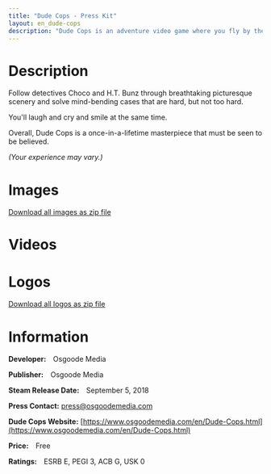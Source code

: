 ```yaml
---
title: "Dude Cops - Press Kit"
layout: en_dude-cops
description: "Dude Cops is an adventure video game where you fly by the seat of your pants as you follow the adventures of Choco and H.T. Bunz."
---
```

# Description

Follow detectives Choco and H.T. Bunz through breathtaking picturesque scenery and solve mind-bending cases that are hard, but not too hard.

You'll laugh and cry and smile at the same time.

Overall, Dude Cops is a once-in-a-lifetime masterpiece that must be seen to be believed.

*(Your experience may vary.)*

# Images

<amp-image-lightbox id="lightbox" layout="nodisplay"></amp-image-lightbox>
<amp-carousel height="200" layout="fixed-height" type="carousel">
<amp-img src="https://www.osgoodemedia.com/en/DudeCops/Screenshot01.png" width="356" height="200" alt="Dude Cops screenshot" on="tap:lightbox" role="button" tabindex="0"></amp-img>
<amp-img src="https://www.osgoodemedia.com/en/DudeCops/Screenshot02.png" width="356" height="200" alt="Dude Cops screenshot" on="tap:lightbox" role="button" tabindex="0"></amp-img>
<amp-img src="https://www.osgoodemedia.com/en/DudeCops/Screenshot03.png" width="356" height="200" alt="Dude Cops screenshot" on="tap:lightbox" role="button" tabindex="0"></amp-img>
<amp-img src="https://www.osgoodemedia.com/en/DudeCops/Screenshot04.png" width="356" height="200" alt="Dude Cops screenshot" on="tap:lightbox" role="button" tabindex="0"></amp-img>
<amp-img src="https://www.osgoodemedia.com/en/DudeCops/Screenshot05.png" width="356" height="200" alt="Dude Cops screenshot" on="tap:lightbox" role="button" tabindex="0"></amp-img>
</amp-carousel>  

[Download all images as zip file](https://www.osgoodemedia.com/en/DudeCops/screenshots.zip)

# Videos

<amp-carousel width="600" height="357" layout="responsive" type="slides">
<amp-youtube height="357" layout="fixed-height" data-videoid="Fw7O0sjEO04"></amp-youtube>
<amp-youtube height="357" layout="fixed-height" data-videoid="odyxEjqFK0I"></amp-youtube>
</amp-carousel>  

# Logos

<amp-image-lightbox id="lightbox" layout="nodisplay"></amp-image-lightbox>
<amp-carousel height="200" layout="fixed-height" type="carousel">
<amp-img src="https://www.osgoodemedia.com/en/DudeCops/Dude-Cops-Logo-1050x1050.png" width="200" height="200" alt="Dude Cops logo" on="tap:lightbox" role="button" tabindex="0"></amp-img>
<amp-img src="https://www.osgoodemedia.com/en/DudeCops/Dude-Cops-Logo-1440x1800.png" width="160" height="200" alt="Dude Cops logo" on="tap:lightbox" role="button" tabindex="0"></amp-img>
<amp-img src="https://www.osgoodemedia.com/en/DudeCops/Dude-Cops-Logo-3000x1155.png" width="519" height="200" alt="Dude Cops logo" on="tap:lightbox" role="button" tabindex="0"></amp-img>
<amp-img src="https://www.osgoodemedia.com/en/DudeCops/Dude-Cops-Logo-3000x1400.png" width="429" height="200" alt="Dude Cops logo" on="tap:lightbox" role="button" tabindex="0"></amp-img>
</amp-carousel>  

[Download all logos as zip file](https://www.osgoodemedia.com/en/DudeCops/Dude-Cops-Logos.zip)

# Information

**Developer:** Osgoode Media

**Publisher:** Osgoode Media

**Steam Release Date:** September 5, 2018

**Press Contact:** [press@osgoodemedia.com](mailto:press@osgoodemedia.com)

**Dude Cops Website:** [https://www.osgoodemedia.com/en/Dude-Cops.html](https://www.osgoodemedia.com/en/Dude-Cops.html)

**Price:** Free

**Ratings:** ESRB E, PEGI 3, ACB G, USK 0